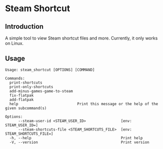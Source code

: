 # Steam Shortcut

## Introduction
A simple tool to view Steam shortcut files and more. Currently, it only works on Linux.
 
## Usage
```
Usage: steam_shortcut [OPTIONS] [COMMAND]

Commands:
  print-shortcuts                
  print-only-shortcuts           
  add-minus-games-game-to-steam  
  fix-flatpak                    
  add-flatpak                    
  help                           Print this message or the help of the given subcommand(s)

Options:
      --steam-user-id <STEAM_USER_ID>                [env: STEAM_USER_ID=]
      --steam-shortcuts-file <STEAM_SHORTCUTS_FILE>  [env: STEAM_SHORTCUTS_FILE=]
  -h, --help                                         Print help
  -V, --version                                      Print version
```